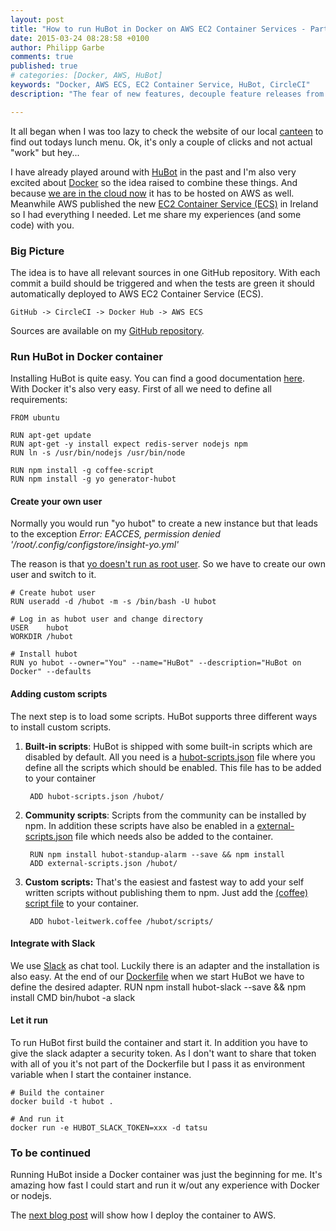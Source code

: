 ```yaml
---
layout: post
title: "How to run HuBot in Docker on AWS EC2 Container Services - Part 1"
date: 2015-03-24 08:28:58 +0100
author: Philipp Garbe
comments: true
published: true
# categories: [Docker, AWS, HuBot]
keywords: "Docker, AWS ECS, EC2 Container Service, HuBot, CircleCI"
description: "The fear of new features, decouple feature releases from code releases, from continous delivery to continuous deployment, FeatureBee"

---
```

It all began when I was too lazy to check the website of our local [canteen](http://www.leonardi-kg.de/) to find out todays lunch menu. Ok, it's only a couple of clicks and not actual "work" but hey...

I have already played around with [HuBot](https://github.com/github/hubot) in the past and I'm also very excited about [Docker](https://www.docker.com/) so the idea raised to combine these things. And because [we are in the cloud now](http://inside.autoscout24.com/2015/01/04/autoscout24-changes-technology-aws-linux-jvm) it has to be hosted on AWS as well. Meanwhile AWS published the new [EC2 Container Service (ECS)](http://aws.amazon.com/ecs/) in Ireland so I had everything I needed. Let me share my experiences (and some code) with you.


### Big Picture
The idea is to have all relevant sources in one GitHub repository. With each commit a build should be triggered and when the tests are green it should automatically deployed to AWS EC2 Container Service (ECS).

    GitHub -> CircleCI -> Docker Hub -> AWS ECS

Sources are available on my [GitHub repository](https://github.com/pgarbe/tatsu-hubot).

### Run HuBot in Docker container
Installing HuBot is quite easy. You can find a good documentation [here](https://hubot.github.com/docs/). With Docker it's also very easy. First of all we need to define all requirements:

    FROM ubuntu

    RUN apt-get update
    RUN apt-get -y install expect redis-server nodejs npm
    RUN ln -s /usr/bin/nodejs /usr/bin/node

    RUN npm install -g coffee-script
    RUN npm install -g yo generator-hubot


#### Create your own user
Normally you would run "yo hubot" to create a new instance but that leads to the exception  *Error: EACCES, permission denied '/root/.config/configstore/insight-yo.yml'*

The reason is that [yo doesn't run as root user](https://github.com/yeoman/yo/issues/101). So we have to create our own user and switch to it.

    # Create hubot user
    RUN	useradd -d /hubot -m -s /bin/bash -U hubot

    # Log in as hubot user and change directory
    USER	hubot
    WORKDIR /hubot

    # Install hubot
    RUN yo hubot --owner="You" --name="HuBot" --description="HuBot on Docker" --defaults


#### Adding custom scripts
The next step is to load some scripts. HuBot supports three different ways to install custom scripts.

1. __Built-in scripts__: HuBot is shipped with some built-in scripts which are disabled by default. All you need is a [hubot-scripts.json](https://github.com/pgarbe/tatsu-hubot/blob/master/hubot-scripts.json) file where you define all the scripts which should be enabled. This file has to be added to your container

        ADD hubot-scripts.json /hubot/

2. __Community scripts__: Scripts from the community can be installed by npm. In addition these scripts have also be enabled in a [external-scripts.json](https://github.com/pgarbe/tatsu-hubot/blob/master/external-scripts.json) file which needs also be added to the container.

        RUN npm install hubot-standup-alarm --save && npm install
        ADD external-scripts.json /hubot/

3. __Custom scripts:__ That's the easiest and fastest way to add your self written scripts without publishing them to npm. Just add the [(coffee) script file](https://github.com/pgarbe/tatsu-hubot/blob/master/hubot-leitwerk.coffee) to your container.

        ADD hubot-leitwerk.coffee /hubot/scripts/

#### Integrate with Slack
We use [Slack](https://slack.com) as chat tool. Luckily there is an adapter and the installation is also easy. At the end of our [Dockerfile](https://github.com/pgarbe/tatsu-hubot/blob/master/Dockerfile) when we start HuBot we have to define the desired adapter.
    RUN npm install hubot-slack --save && npm install
    CMD bin/hubot -a slack

#### Let it run

To run HuBot first build the container and start it. In addition you have to give the slack adapter a security token. As I don't want to share that token with all of you it's not part of the Dockerfile but I  pass it as environment variable when I start the container instance.

    # Build the container
    docker build -t hubot .

    # And run it
    docker run -e HUBOT_SLACK_TOKEN=xxx -d tatsu

### To be continued
Running HuBot inside a Docker container was just the beginning for me. It's amazing how fast I could start and run it w/out any experience with Docker or nodejs.

The [next blog post](http://garbe.io/blog/2015/05/11/how-to-run-hubot-in-docker-on-aws-ec2-container-services-part-2/) will show how I deploy the container to AWS.
